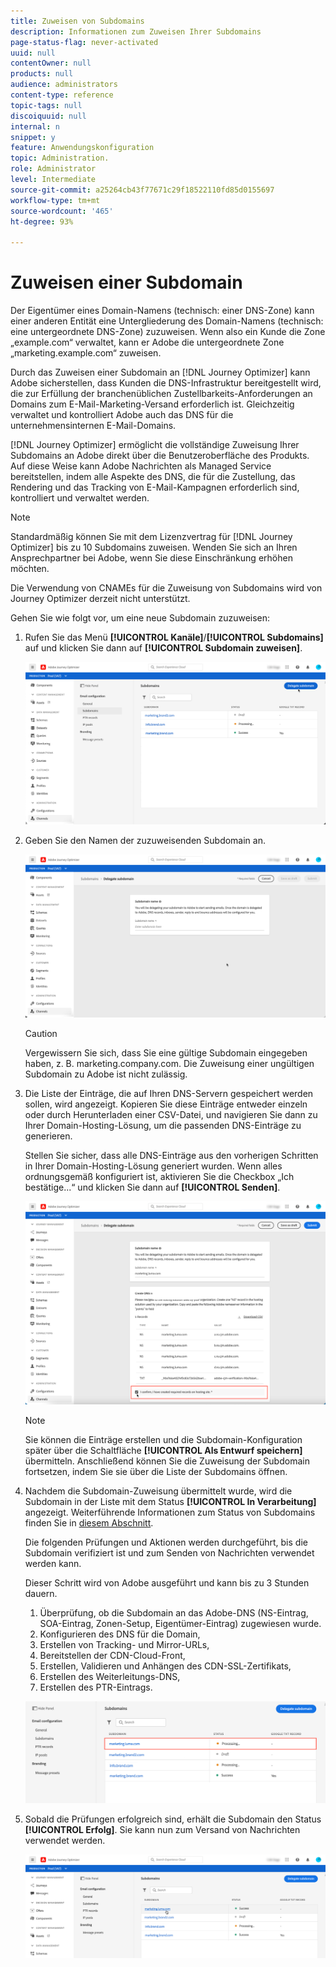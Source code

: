```yaml
---
title: Zuweisen von Subdomains
description: Informationen zum Zuweisen Ihrer Subdomains
page-status-flag: never-activated
uuid: null
contentOwner: null
products: null
audience: administrators
content-type: reference
topic-tags: null
discoiquuid: null
internal: n
snippet: y
feature: Anwendungskonfiguration
topic: Administration.
role: Administrator
level: Intermediate
source-git-commit: a25264cb43f77671c29f18522110fd85d0155697
workflow-type: tm+mt
source-wordcount: '465'
ht-degree: 93%

---
```



# Zuweisen einer Subdomain

Der Eigentümer eines Domain-Namens (technisch: einer DNS-Zone) kann einer anderen Entität eine Untergliederung des Domain-Namens (technisch: eine untergeordnete DNS-Zone) zuzuweisen. Wenn also ein Kunde die Zone „example.com“ verwaltet, kann er Adobe die untergeordnete Zone „marketing.example.com“ zuweisen.

Durch das Zuweisen einer Subdomain an [!DNL Journey Optimizer] kann Adobe sicherstellen, dass Kunden die DNS-Infrastruktur bereitgestellt wird, die zur Erfüllung der branchenüblichen Zustellbarkeits-Anforderungen an Domains zum E-Mail-Marketing-Versand erforderlich ist. Gleichzeitig verwaltet und kontrolliert Adobe auch das DNS für die unternehmensinternen E-Mail-Domains.

[!DNL Journey Optimizer] ermöglicht die vollständige Zuweisung Ihrer Subdomains an Adobe direkt über die Benutzeroberfläche des Produkts. Auf diese Weise kann Adobe Nachrichten als Managed Service bereitstellen, indem alle Aspekte des DNS, die für die Zustellung, das Rendering und das Tracking von E-Mail-Kampagnen erforderlich sind, kontrolliert und verwaltet werden.

>[!NOTE]
>
>Standardmäßig können Sie mit dem Lizenzvertrag für [!DNL Journey Optimizer] bis zu 10 Subdomains zuweisen. Wenden Sie sich an Ihren Ansprechpartner bei Adobe, wenn Sie diese Einschränkung erhöhen möchten.
>
>Die Verwendung von CNAMEs für die Zuweisung von Subdomains wird von Journey Optimizer derzeit nicht unterstützt.

Gehen Sie wie folgt vor, um eine neue Subdomain zuzuweisen:

1. Rufen Sie das Menü **[!UICONTROL Kanäle]**/**[!UICONTROL Subdomains]** auf und klicken Sie dann auf **[!UICONTROL Subdomain zuweisen]**.

   ![](../assets/subdomain-delegate.png)

1. Geben Sie den Namen der zuzuweisenden Subdomain an.

   ![](../assets/subdomain-name.png)

   >[!CAUTION]
   >
   >Vergewissern Sie sich, dass Sie eine gültige Subdomain eingegeben haben, z. B. marketing.company.com. Die Zuweisung einer ungültigen Subdomain zu Adobe ist nicht zulässig.

1. Die Liste der Einträge, die auf Ihren DNS-Servern gespeichert werden sollen, wird angezeigt. Kopieren Sie diese Einträge entweder einzeln oder durch Herunterladen einer CSV-Datei, und navigieren Sie dann zu Ihrer Domain-Hosting-Lösung, um die passenden DNS-Einträge zu generieren.

   Stellen Sie sicher, dass alle DNS-Einträge aus den vorherigen Schritten in Ihrer Domain-Hosting-Lösung generiert wurden. Wenn alles ordnungsgemäß konfiguriert ist, aktivieren Sie die Checkbox „Ich bestätige...“ und klicken Sie dann auf **[!UICONTROL Senden]**.

   ![](../assets/subdomain-submit.png)

   >[!NOTE]
   >
   >Sie können die Einträge erstellen und die Subdomain-Konfiguration später über die Schaltfläche **[!UICONTROL Als Entwurf speichern]** übermitteln. Anschließend können Sie die Zuweisung der Subdomain fortsetzen, indem Sie sie über die Liste der Subdomains öffnen.

1. Nachdem die Subdomain-Zuweisung übermittelt wurde, wird die Subdomain in der Liste mit dem Status **[!UICONTROL In Verarbeitung]** angezeigt. Weiterführende Informationen zum Status von Subdomains finden Sie in [diesem Abschnitt](access-subdomains.md).

   Die folgenden Prüfungen und Aktionen werden durchgeführt, bis die Subdomain verifiziert ist und zum Senden von Nachrichten verwendet werden kann.

   Dieser Schritt wird von Adobe ausgeführt und kann bis zu 3 Stunden dauern.

   1. Überprüfung, ob die Subdomain an das Adobe-DNS (NS-Eintrag, SOA-Eintrag, Zonen-Setup, Eigentümer-Eintrag) zugewiesen wurde.
   1. Konfigurieren des DNS für die Domain,
   1. Erstellen von Tracking- und Mirror-URLs,
   1. Bereitstellen der CDN-Cloud-Front,
   1. Erstellen, Validieren und Anhängen des CDN-SSL-Zertifikats,
   1. Erstellen des Weiterleitungs-DNS,
   1. Erstellen des PTR-Eintrags.

   ![](../assets/subdomain-processing.png)

1. Sobald die Prüfungen erfolgreich sind, erhält die Subdomain den Status **[!UICONTROL Erfolg]**. Sie kann nun zum Versand von Nachrichten verwendet werden.

   <!-- later on, users will be notified in Pulse -->

   ![](../assets/subdomain-notification.png)


